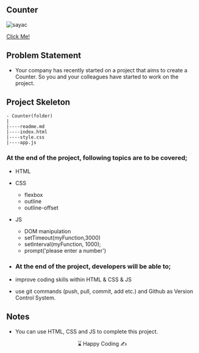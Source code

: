 ## Counter

![sayac](https://github.com/kaplanh/counter/assets/101884444/ae18fa79-0d8e-4c08-ab91-09393a26dead)

[Click Me!]( https://kaplanh.github.io/counter/)

## Problem Statement

- Your company has recently started on a project that aims to create a Counter. So you and your colleagues have started to work on the project.


## Project Skeleton 

```
- Counter(folder)
|
|----readme.md                 
|----index.html  
|----style.css   
|----app.js

```

### At the end of the project, following topics are to be covered;

- HTML 

- CSS
  - flexbox
  - outline
  - outline-offset

- JS
  - DOM manipulation
  - setTimeout(myFunction,3000)
  - setInterval(myFunction, 1000);
  - prompt('please enter a number')
  

- ### At the end of the project, developers will be able to;

- improve coding skills within HTML & CSS & JS

- use git commands (push, pull, commit, add etc.) and Github as Version Control System.


## Notes

-   You can use HTML, CSS and JS to complete this project.

  <center> ⌛ Happy Coding  ✍ </center>


